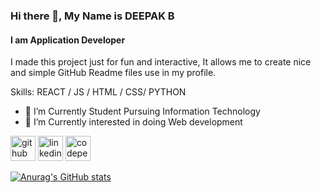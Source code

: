### Hi there 👋, My Name is DEEPAK B
#### I am Application Developer
I made this project just for fun and interactive, It allows me to create nice and simple GitHub Readme files use in my profile.

Skills:   REACT / JS / HTML / CSS/ PYTHON 

- 🔭 I’m Currently Student Pursuing Information Technology
- 🌱 I’m Currently interested in doing Web development 


[<img src='https://cdn.jsdelivr.net/npm/simple-icons@3.0.1/icons/github.svg' alt='github' height='40'>](https://github.com/deepakb016)  [<img src='https://cdn.jsdelivr.net/npm/simple-icons@3.0.1/icons/linkedin.svg' alt='linkedin' height='40'>](https://www.linkedin.com/in/deepakrocz016/)  [<img src='https://cdn.jsdelivr.net/npm/simple-icons@3.0.1/icons/codepen.svg' alt='codepen' height='40'>](https://codepen.io/d-rocz)  


[![Anurag's GitHub stats](https://github-readme-stats.vercel.app/api?username=deepakb016)](https://github.com/anuraghazra/github-readme-stats)


